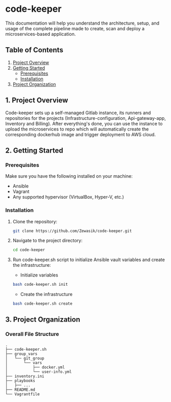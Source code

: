 # code-keeper

This documentation will help you understand the architecture, setup, and usage of the complete pipeline made to create, scan and deploy a microservices-based application.

## Table of Contents

1. [Project Overview](#project-overview)
2. [Getting Started](#getting-started)
   - [Prerequisites](#prerequisites)
   - [Installation](#installation)
3. [Project Organization](#project-organization)

## 1. Project Overview <a name="project-overview"></a>

Code-keeper sets up a self-managed Gitlab instance, its runners and repositories for the projects (Infrastructure-configuration, Api-gateway-app, Inventory and Billing). After everything's done, you can use the instance to upload the microservices to repo which will automatically create the corresponding dockerhub image and trigger deployment to AWS cloud. 

## 2. Getting Started <a name="getting-started"></a>

### Prerequisites <a name="prerequisites"></a>

Make sure you have the following installed on your machine:

- Ansible
- Vagrant
- Any supported hypervisor (VirtualBox, Hyper-V, etc.)

### Installation <a name="installation"></a>

1. Clone the repository:

   ```bash
   git clone https://github.com/Zewasik/code-keeper.git
   ```

2. Navigate to the project directory:

   ```bash
   cd code-keeper
   ```

3. Run code-keeper.sh script to initialize Ansible vault variables and create the infrastructure: 

   - Initialize variables
   ```bash
   bash code-keeper.sh init
   ```

   - Create the infrastructure
   ```bash
   bash code-keeper.sh create
   ```

## 3. Project Organization <a name="project-organization"></a>

### Overall File Structure

```console
.
├── code-keeper.sh
├── group_vars
│   └── git_group
│       └── vars
│           ├── docker.yml
│           └── user-info.yml
├── inventory.ini
├── playbooks
│   ├── ...
├── README.md
└── Vagrantfile
```
